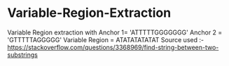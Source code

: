 # Variable-Region-Extraction
Variable Region extraction with Anchor 1= 'ATTTTTGGGGGGG' Anchor 2 = 'GTTTTTAGGGGG' Variable Region = ATATATATATAT
Source used :- https://stackoverflow.com/questions/3368969/find-string-between-two-substrings
